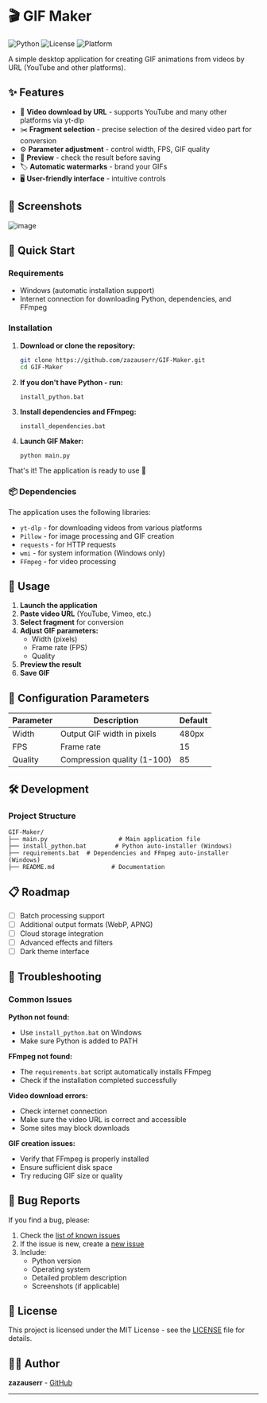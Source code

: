 # 🎬 GIF Maker

![Python](https://img.shields.io/badge/python-3.8+-blue.svg)
![License](https://img.shields.io/badge/license-MIT-green.svg)
![Platform](https://img.shields.io/badge/platform-Windows-lightgrey.svg)

A simple desktop application for creating GIF animations from videos by URL (YouTube and other platforms).

## ✨ Features

- 🎥 **Video download by URL** - supports YouTube and many other platforms via yt-dlp
- ✂️ **Fragment selection** - precise selection of the desired video part for conversion
- ⚙️ **Parameter adjustment** - control width, FPS, GIF quality
- 👀 **Preview** - check the result before saving
- 🏷️ **Automatic watermarks** - brand your GIFs
- 🖥️ **User-friendly interface** - intuitive controls

## 📸 Screenshots

![image](https://github.com/user-attachments/assets/5dd83532-f39e-4399-8d23-8a337f0e8c9d)


## 🚀 Quick Start

### Requirements

- Windows (automatic installation support)
- Internet connection for downloading Python, dependencies, and FFmpeg

### Installation

1. **Download or clone the repository:**
   ```bash
   git clone https://github.com/zazauserr/GIF-Maker.git
   cd GIF-Maker
   ```

2. **If you don't have Python - run:**
   ```
   install_python.bat
   ```

3. **Install dependencies and FFmpeg:**
   ```
   install_dependencies.bat
   ```

4. **Launch GIF Maker:**
   ```
   python main.py
   ```

That's it! The application is ready to use 🚀

### 📦 Dependencies

The application uses the following libraries:
- `yt-dlp` - for downloading videos from various platforms
- `Pillow` - for image processing and GIF creation
- `requests` - for HTTP requests
- `wmi` - for system information (Windows only)
- `FFmpeg` - for video processing

## 🎯 Usage

1. **Launch the application**
2. **Paste video URL** (YouTube, Vimeo, etc.)
3. **Select fragment** for conversion
4. **Adjust GIF parameters:**
   - Width (pixels)
   - Frame rate (FPS)
   - Quality
5. **Preview the result**
6. **Save GIF**

## 🔧 Configuration Parameters

| Parameter | Description | Default |
|-----------|-------------|---------|
| Width | Output GIF width in pixels | 480px |
| FPS | Frame rate | 15 |
| Quality | Compression quality (1-100) | 85 |

## 🛠️ Development

### Project Structure
```
GIF-Maker/
├── main.py                    # Main application file
├── install_python.bat        # Python auto-installer (Windows)
├── requirements.bat  # Dependencies and FFmpeg auto-installer (Windows)
├── README.md                # Documentation
```

## 📋 Roadmap

- [ ] Batch processing support
- [ ] Additional output formats (WebP, APNG)
- [ ] Cloud storage integration
- [ ] Advanced effects and filters
- [ ] Dark theme interface

## 🔧 Troubleshooting

### Common Issues

**Python not found:**
- Use `install_python.bat` on Windows
- Make sure Python is added to PATH

**FFmpeg not found:**
- The `requirements.bat` script automatically installs FFmpeg
- Check if the installation completed successfully

**Video download errors:**
- Check internet connection
- Make sure the video URL is correct and accessible
- Some sites may block downloads

**GIF creation issues:**
- Verify that FFmpeg is properly installed
- Ensure sufficient disk space
- Try reducing GIF size or quality

## 🐛 Bug Reports

If you find a bug, please:

1. Check the [list of known issues](https://github.com/zazauserr/GIF-Maker/issues)
2. If the issue is new, create a [new issue](https://github.com/zazauserr/GIF-Maker/issues/new)
3. Include:
   - Python version
   - Operating system
   - Detailed problem description
   - Screenshots (if applicable)

## 📄 License

This project is licensed under the MIT License - see the [LICENSE](LICENSE) file for details.

## 👨‍💻 Author

**zazauserr** - [GitHub](https://github.com/zazauserr)

---
